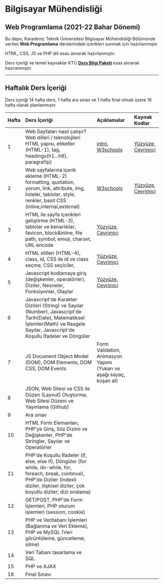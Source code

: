 # Bilgisayar Mühendisliği
## Web Programlama (2021-22 Bahar Dönemi)

Bu depo, Karadeniz Teknik Üniversitesi Bilgisayar Mühendisliği Bölümünde verilen **Web Programlama** derslerindeki içerikleri sunmak için hazırlanmıştır.

HTML, CSS, JS ve PHP dili esas alınarak hazırlanmıştır.

Ders içeriği ve temel kaynaklar KTÜ [**Ders Bilgi Paketi**](http://www.katalog.ktu.edu.tr/DersBilgiPaketi/course.aspx?pid=9&lang=1&dbid=561626) esas alınarak hazıranmıştır.

---

## Haftalık Ders İçeriği
Ders içeriği 14 hafta ders, 1 hafta ara sınav ve 1 hafta final olmak üzere 16 hafta olarak planlanmıştır.

| Hafta | Ders İçeriği                                                  | Açıklamalar | Kaynak Kodlar  |
| :-- | :--                                                  | :--    | :--    |
| 1     | Web Sayfaları nasıl çalışır?  <br>   Web dilleri / teknolojileri <br> HTML yapısı, etiketler (HTML-1), tag, headings(h1...h6), paragraf(p)  | [intro](images/how-php-web-pages-work.png), [W3schools][w3] | [Yüzyüze][repl01], [Çevrimiçi][repl01u] |
| 2     | Web sayfalarına içerik ekleme (HTML-2) <br> formatting, quotation, yorum, link, attribute, img, listeler, tablolar, style, renkler, basit CSS (inline,internal,external)| [W3schools][w3] | [Yüzyüze][repl02], [Çevrimiçi][repl02u] |
| 3     | HTML ile sayfa içerikleri geliştirme (HTML-3), tablolar ve kenarlıklar, favicon, block&inline, file path, symbol, emoji, charset, URL encode   | [Yüzyüze][repl03], [Çevrimiçi][repl03u]  |
| 4     | HTML stilleri (HTML-4), class, id, CSS ile id ve class seçme, CSS seçiciler, | [Yüzyüze][repl03], [Çevrimiçi][repl03u]  |
| 5     | Javascript kodlamaya giriş (değişkenler, operatörler), Diziler, Nesneler, Fonksiyonlar, Olaylar  | [Yüzyüze][repl05], [Çevrimiçi][repl05u]  |
| 6     | Javascript'de Karakter Dizileri (String) ve Sayılar (Number),  Javascript'de Tarih(Date), Matematiksel İşlemler(Math) ve Rasgele Sayılar, Javascript'de Koşullu İfadeler ve Döngüler |  |
| 7     | JS Document Object Model (DOM), DOM Elements, DOM CSS, DOM Events | Form Validation, Animasyon Yapımı (Yukarı ve aşağı sayaç, koşan at)  | |
| 8     | JSON, Web Sitesi ve CSS ile Düzen (Layout) Oluşturma, Web Sitesi Düzeni ve Yayınlama (Github)  |  |
| 9     | Ara sınav                                                     |  |
| 10    | HTML Form Elemanları, PHP'ye Giriş, Söz Dizimi ve Değişkenler, PHP'de Stringler, Sayılar ve Operatörler   |  |
| 11    | PHP'de Koşullu İfadeler (if, else, else if), Döngüler (for while, do-while, for, foreach, break, continue), PHP'de Diziler (indexli diziler, ilişkisel diziler, çok boyutlu diziler, dizi sıralama) |  |
| 12    | GET/POST, PHP'de Form İşlemleri, PHP oturum işlemleri (session, cookie)  | |
| 13    | PHP ve Veritabanı İşlemleri  (Bağlanma ve Veri Ekleme), PHP ve MySQL (Veri görüntüleme, güncelleme, silme) |   |
| 14    | Veri Tabanı tasarlama ve SQL   |   |
| 15    | PHP ve AJAX     |   |
| 16    | Final Sınavı         |  |

[w3]: https://www.w3schools.com/html/default.asp
[repl01]: https://replit.com/@ZaferYavuz2/22b-ceng-wp01a
[repl01u]: https://replit.com/@ZaferYavuz2/22b-ceng-wp01u#index.html
[repl02]: https://replit.com/@ZaferYavuz2/22b-ceng-wp02
[repl02u]: https://replit.com/@ZaferYavuz2/22b-ceng-wp02u
[repl03]: https://replit.com/@ZaferYavuz2/22b-ceng-wp03
[repl03u]: https://replit.com/@ZaferYavuz2/22b-ceng-wp03u
[repl05]: https://replit.com/@ZaferYavuz2/22b-ceng-wp05
[repl05u]: https://replit.com/@ZaferYavuz2/22b-ceng-wp05u


